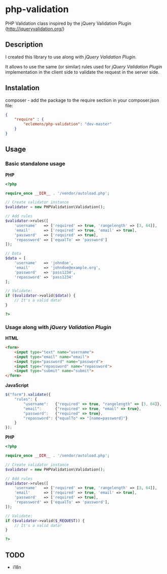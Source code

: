# php-validation
PHP Validation class inspired by the jQuery Validation Plugin (http://jqueryvalidation.org/)

## Description

I created this library to use along with *jQuery Validation Plugin*.

It allows to use the same (or similar) rules used for *jQuery Validation Plugin* implementation in the client side to validate the request in the server side.

## Instalation

composer - add the package to the require section in your composer.json file:

```json
{
    "require" : {
        "eclemens/php-validation": "dev-master"
    }
}
```

## Usage

### Basic standalone usage

**PHP**
```php
<?php

require_once __DIR__ . '/vendor/autoload.php';

// Create validator instance
$validator = new PHPValidation\Validation();

// Add rules
$validator->rules([
    'username'   => ['required' => true, 'rangelength' => [3, 64]],
    'email'      => ['required' => true, 'email' => true],
    'password'   => ['required' => true],
    'repassword' => ['equalTo' => 'password']
]);

// Data
$data = [
    'username'   => 'johndoe',
    'email'      => 'johndoe@example.org',
    'password'   => 'pass1234',
    'repassword' => 'pass1234'
];

// Validate:
if ($validator->valid($data)) {
    // It's a valid data!
}

?>
```

### Usage along with *jQuery Validation Plugin*

**HTML**
```html
<form>
    <input type="text" name="username">
    <input type="email" name="email">
    <input type="password" name="password">
    <input type="repassword" name="repassword">
    <input type="submit" name="submit">
</form>
```

**JavaScript**
```javascript
$("form").validate({
    "rules": {
        "username":   {"required" => true, "rangelength" => [3, 64]},
        "email":      {"required" => true, "email" => true},
        "password":   {"required" => true},
        "repassword": {"equalTo" => "[name=password]"}
    }
});
```

**PHP**
```php
<?php

require_once __DIR__ . '/vendor/autoload.php';

// Create validator instance
$validator = new PHPValidation\Validation();

// Add rules
$validator->rules([
    'username'   => ['required' => true, 'rangelength' => [3, 64]],
    'email'      => ['required' => true, 'email' => true],
    'password'   => ['required' => true],
    'repassword' => ['equalTo' => 'password'],
]);

// Validate:
if ($validator->valid($_REQUEST)) {
    // It's a valid data!
}

?>
```

## TODO
* i18n
